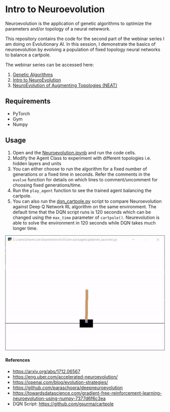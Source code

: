 # Intro to Neuroevolution

Neuroevolution is the application of genetic algorithms to optimize the parameters and/or topology of a neural netwwork.

This repository contains the code for the second part of the webinar series I am doing on Evolutionary AI. In this session, I demonstrate the basics of neuroevolution by evolving a population of fixed topology neural networks to balance a cartpole.

The webinar series can be accessed here:
1. [Genetic Algorithms](https://www.meetup.com/Disrupt-4-0/events/271033356/)
2. [Intro to NeuroEvolution](https://www.meetup.com/Disrupt-4-0/events/zfsxrrybcjbbc/)
3. [NeuroEvolution of Augmenting Topologies (NEAT)](https://www.meetup.com/Disrupt-4-0/events/271212059/)

## Requirements
* PyTorch
* Gym
* Numpy

## Usage
1. Open and the [Neuroevolution.ipynb](Neuroevolution.ipynb) and run the code cells.
2. Modify the Agent Class to experiment with different topologies i.e. hidden layers and units
3. You can either choose to run the algorithm for a fixed number of generations or a fixed time in seconds. Refer the comments in the `evolve` function for details on which lines to comment/uncomment for choosing fixed generations/time.
4. Run the `play_agent` function to see the trained agent balancing the cartpole.
5. You can also run the [dqn_cartpole.py](dqn_cartpole.py) script to compare Neuroevolution against Deep Q Network RL algorithm on the same environment. The default time that the DQN script runs is 120 seconds which can be changed using the `max_time` parameter of `cartpole()`. Neurevolution is able to solve the environment in 120 seconds while DQN takes much longer time.

![Neuroevolution CartPole](neuroevolution_cartpole_gif.gif)

#### References
* https://arxiv.org/abs/1712.06567
* https://eng.uber.com/accelerated-neuroevolution/
* https://openai.com/blog/evolution-strategies/ 
* https://github.com/paraschopra/deepneuroevolution
* https://towardsdatascience.com/gradient-free-reinforcement-learning-neuroevolution-using-numpy-7377d6f6c3ea
* DQN Script: https://github.com/gsurma/cartpole
